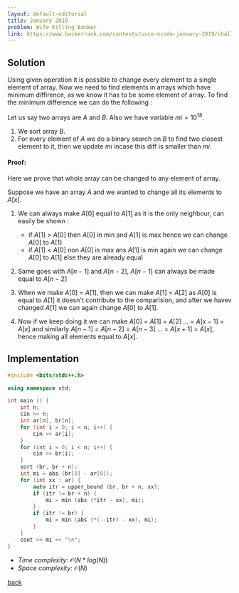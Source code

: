 ```yaml
---
layout: default-editorial
title: January 2019
problem: Wife Killing Banker
link: https://www.hackerrank.com/contests/uvce-ncode-january-2019/challenges/wife-killing-banker
---
```


## Solution 
Using given operation it is possible to change every element to a single element of array. 
Now we need to find elements in arrays which have minimum diffirence, as we know it has to be some element of array. 
To find the minimum difference we can do the following : 

Let us say two arrays are $A$ and $B$. Also we have variable $mi = 10^{18}$. 
1. We sort array $B$.
2. For every element of $A$ we do a binary search on $B$ to find two closest element to it, then we update $mi$ incase this diff is smaller than $mi$.

#### Proof:

Here we prove that whole array can be changed to any element of array.

Suppose we have an array $A$ and we wanted to change all its elements to $A[x]$.

1. We can always make $A[0]$ equal to $A[1]$ as it is the only neighbour, can easily be shown :
   - if $A[1]$ > $A[0]$ then $A[0]$ in min and $A[1]$ is max hence we can change $A[0]$ to $A[1]$
   - if $A[1]$ < $A[0]$ non $A[0]$ is max ans $A[1]$ is min again we can change $A[0]$ to $A[1]$ else they are already equal

2. Same goes with $A[n - 1]$ and $A[n - 2]$, $A[n - 1]$ can always be made equal to $A[n - 2]$

3. When we make $A[0]$ = $A[1]$, then we can make $A[1]$ = $A[2]$ as $A[0]$ is equal to $A[1]$ it doesn't contribute to the comparision, 
and after we havev changed $A[1]$ we can again change $A[0]$ to $A[1]$.

4. Now if we keep doing it we can make 
$A[0]$ = $A[1]$ = $A[2]$ ... = $A[x - 1]$ = $A[x]$ and similarly 
$A[n - 1]$ = $A[n - 2]$ = $A[n - 3]$ ... = $A[x + 1]$ = $A[x]$, hence making all elements equal to $A[x]$.



## Implementation

```cpp
#include <bits/stdc++.h>

using namespace std;

int main () { 
    int n;
    cin >> n;
    int ar[n], br[n];
    for (int i = 0; i < n; i++) {
        cin >> ar[i];
    }   
    for (int i = 0; i < n; i++) {
        cin >> br[i];
    }
    sort (br, br + n);
    int mi = abs (br[0] - ar[0]);
    for (int xx : ar) {
        auto itr = upper_bound (br, br + n, xx);
        if (itr != br + n) {
            mi = min (abs (*itr - xx), mi);
        }
        if (itr != br) {
            mi = min (abs (*(--itr) - xx), mi);
        }
    }
    cout << mi << "\n";
}
```

* _Time complexity_: $\mathcal{O}(N * log(N))$
* _Space complexity_: $\mathcal{O}(N)$

[back](./index.html)

